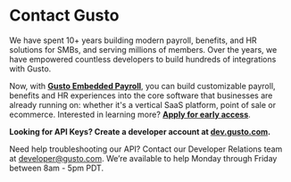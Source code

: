 # Contact Gusto 
  
We have spent 10+ years building modern payroll, benefits, and HR solutions for SMBs, and serving millions of members. Over the years, we have empowered countless developers to build hundreds of integrations with Gusto. 

Now, with [**Gusto Embedded Payroll**](https://gusto.com/embedded-payroll), you can build customizable payroll, benefits and HR experiences into the core software that businesses are already running on: whether it's a vertical SaaS platform, point of sale or ecommerce. Interested in learning more? [**Apply for early access**](https://gusto-embedded-payroll.typeform.com/to/iomAQIj3?utm_source=docs).

**Looking for API Keys? Create a developer account at [dev.gusto.com](https://dev.gusto.com).**

Need help troubleshooting our API? Contact our Developer Relations team at developer@gusto.com. We’re available to help Monday through Friday between 8am - 5pm PDT.
